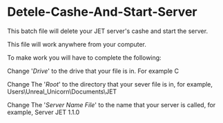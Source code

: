 # Detele-Cashe-And-Start-Server
This batch file will delete your JET server's cashe and start the server.

This file will work anywhere from your computer.

To make work you will have to complete the following:

Change '*Drive*' to the drive that your file is in. For example C

Change The '*Root*' to the directory that your sever file is in, for example, Users\Unreal_Unicorn\Documents\JET

Change The '*Server Name File*' to the name that your server is called, for example, Server JET 1.1.0
